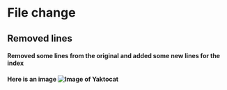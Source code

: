 # File change
## Removed lines

#### Removed some lines from the original and added some new lines for the index

#### Here is an image ![Image of Yaktocat](https://octodex.github.com/images/yaktocat.png)

